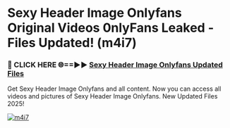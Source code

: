 # Sexy Header Image Onlyfans Original Videos 0nlyFans Leaked - Files Updated! (m4i7)

<h3>🔴 CLICK HERE 🌐==►► <a href="https://tinyurl.com/ms9xzufz" rel="nofollow">Sexy Header Image Onlyfans Updated Files</a></h3>

Get Sexy Header Image Onlyfans and all content. Now you can access all videos and pictures of Sexy Header Image Onlyfans. New Updated Files 2025!

[![m4i7](https://i.imgur.com/ppqm5kG.gif)](https://tinyurl.com/ms9xzufz)
